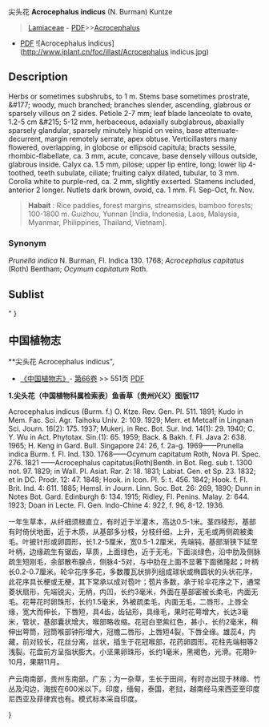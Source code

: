 尖头花 **Acrocephalus indicus** (N. Burman) Kuntze

> [Lamiaceae](http://www.iplant.cn/info/Lamiaceae?t=foc) - [PDF](http://www.iplant.cn/foc/pdf/Lamiaceae.pdf)>>[Acrocephalus](http://www.iplant.cn/info/Acrocephalus?t=foc)
 - [PDF](http://www.iplant.cn/foc/pdf/Acrocephalus.pdf)
![Acrocephalus indicus](http://www.iplant.cn/foc/illast/Acrocephalus indicus.jpg)

## Description

Herbs or sometimes subshrubs, to 1 m. Stems base sometimes prostrate, &amp;#177; woody, much branched; branches slender, ascending, glabrous or sparsely villous on 2 sides. Petiole 2-7 mm; leaf blade lanceolate to ovate, 1.2-5 cm &amp;#215; 5-12 mm, herbaceous, adaxially subglabrous, abaxially sparsely glandular, sparsely minutely hispid on veins, base attenuate-decurrent, margin remotely serrate, apex obtuse. Verticillasters many flowered, overlapping, in globose or ellipsoid capitula; bracts sessile, rhombic-flabellate, ca. 3 mm, acute, concave, base densely villous outside, glabrous inside. Calyx ca. 1.5 mm, pilose; upper lip entire, long; lower lip 4-toothed, teeth subulate, ciliate; fruiting calyx dilated, tubular, to 3 mm. Corolla white to purple-red, ca. 2 mm, slightly exserted. Stamens included, anterior 2 longer. Nutlets dark brown, ovoid, ca. 1 mm. Fl. Sep-Oct, fr. Nov.

> **Habait** : 
> Rice paddies, forest margins, streamsides, bamboo forests; 100-1800 m. Guizhou, Yunnan [India, Indonesia, Laos, Malaysia, Myanmar, Philippines, Thailand, Vietnam].

### Synonym
*Prunella indica* N. Burman, Fl. Indica 130. 1768; *Acrocephalus capitatus* (Roth) Bentham; *Ocymum capitatum* Roth.

## Sublist
"
}
## 中国植物志

**尖头花 Acrocephalus indicus",

* [《中国植物志》](http://www.iplant.cn/frps)- [第66卷](http://www.iplant.cn/frps/vol/66) >> 551页 [PDF](http://www.iplant.cn/frps/pdf/66/551.PDF)

**1.尖头花（中国植物科属检索表）鱼香草（贵州兴义）图版117**

Acrocephalus indicus (Burm. f.) O. Ktze. Rev. Gen. Pl. 511. 1891; Kudo in Mem. Fac. Sci. Agr. Taihoku Univ. 2: 109. 1929; Merr. et Metcalf in Lingnan Sci. Journ. 16(2): 175. 1937; Mukerj. in Rec. Bot. Sur. Ind. 14(1): 29. 1940; C. Y. Wu in Act. Phytotax. Sin.(1): 65. 1959; Back. & Bakh. f. Fl. Java 2: 638. 1965; H. Keng in Gard. Bull. Singapore 24: 26, f. 2a-g. 1969——Prunella indica Burm. f. Fl. Ind. 130. 1768——Ocymum capitatum Roth, Nova Pl. Spec. 276. 1821 ——Acrocephalus capitatus(Roth)Benth. in Bot. Reg. sub t. 1300 not. 97. 1829; in Wall. Pl. Asiat. Rar. 2: 18. 1831; Labiat. Gen. et Sp. 23. 1832; et in DC. Prodr. 12: 47. 1848; Hook. in Icon. Pl. 5: t. 456. 1842; Hook. f. Fl. Brit. Ind. 4: 611. 1885; Hemsl. in Journ. Linn. Soc. Bot. 26: 269, 1890; Dunn in Notes Bot. Gard. Edinburgh 6: 134. 1915; Ridley, Fl. Penins. Malay. 2: 644. 1923; Doan in Lecte. Fl. Gen. Indo-Chine 4: 922, f. 96, 8-12. 1936.

一年生草本，从纤细须根直立，有时近于半灌木，高达0.5-1米。茎四稜形，基部有时倚伏地面，近于木质，从基部多分枝，分枝纤细，上升，无毛或两侧疏被柔毛。叶披针形或卵圆形，长1.2-5厘米，宽0.5-1.2厘米，先端钝，基部渐狭下延至叶柄，边缘疏生有锯齿，草质，上面绿色，近于无毛，下面淡绿色，沿中肋及侧脉疏生短刚毛，余部散布腺点，侧脉4-5对，与中肋在上面不显著下面微隆起；叶柄长0.2-0.7厘米。轮伞花序多花，多数覆瓦状排列组成球状或椭圆状的头状花序，此花序具长梗或无梗，其下常承以成对苞叶；苞片多数，承于轮伞花序之下，通常菱状扇形，先端锐尖，无柄，内凹，长约3毫米，外面在基部密被长柔毛，内面无毛。花萼花时卵珠形，长约1.5毫米，外被疏柔毛，内面无毛，二唇形，上唇全缘，宽大而伸长，下唇短，具4齿，齿钻形，具缘毛，果时花萼增大，长达3毫米，管状，基部囊状增大，喉部略收缩。花冠白至紫红色，甚小，长约2毫米，稍伸出萼筒，冠筒喉部钟形增大，冠檐二唇形，上唇短4裂，下唇全缘。雄蕊4，内藏，前对较长，花丝分离，丝状，插生于花冠喉部，花药卵圆形。花柱先端相等2浅裂。花盘前方呈指状膨大。小坚果卵珠形，长约1毫米，黑褐色，光滑。花期9-10月，果期11月。

产云南南部，贵州东南部，广东；为一杂草，生长于田间，有时亦出现于林缘、竹丛及沟边，海拔在600米以下。印度，缅甸，泰国，老挝，越南经马来西亚至印度尼西亚及菲律宾也有。模式标本采自印度。

}